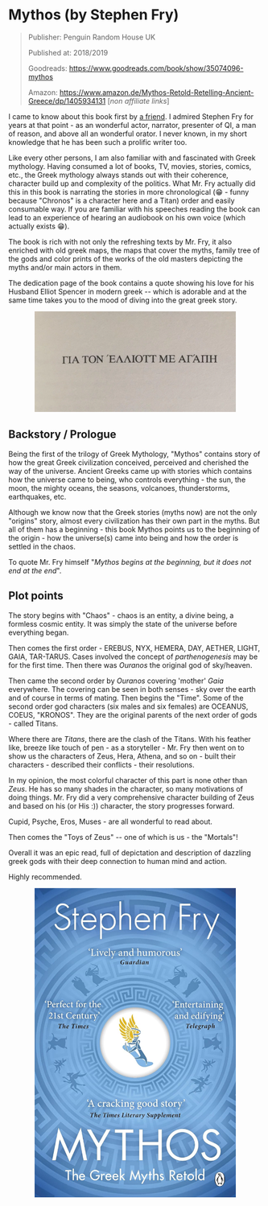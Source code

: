 # Mythos (by Stephen Fry)
> Publisher: Penguin Random House UK
> 
> Published at: 2018/2019
> 
> Goodreads: https://www.goodreads.com/book/show/35074096-mythos
> 
> Amazon: https://www.amazon.de/Mythos-Retold-Retelling-Ancient-Greece/dp/1405934131 [_non affiliate links_]
> 
<!--more-->

I came to know about this book first by  <a href="https://www.goodreads.com/user/show/14574596-jobaer-chowdhury">a friend</a>. I admired Stephen Fry for years at that point - as an wonderful actor, narrator, presenter of QI, a man of reason, and above all an wonderful orator. I never known, in my short knowledge that he has been such a prolific writer too.


Like every other persons, I am also familiar with and fascinated with Greek mythology. Having consumed a lot of books, TV, movies, stories, comics, etc., the Greek mythology always stands out with their coherence, character build up and complexity of the politics. What Mr. Fry actually did this in this book is narrating the stories in more chronological (😁 - funny because "Chronos" is a character here and a Titan) order and easily consumable way. If you are familiar with his speeches reading the book can lead to an experience of hearing an audiobook on his own voice (which actually exists 😁).


The book is rich with not only the refreshing texts by Mr. Fry, it also enriched with old greek maps, the maps that cover the myths, family tree of the gods and color prints of the works of the old masters depicting the myths and/or main actors in them.

The dedication page of the book contains a quote showing his love for his Husband Elliot Spencer in modern greek -- which is adorable and at the same time takes you to the mood of diving into the great greek story.
<p align="center">
  <img src='https://raw.githubusercontent.com/turning-pages/turning-pages.github.io/refs/heads/main/css/dedication.png' width='400' height='200'/>
</p>

## Backstory / Prologue
Being the first of the trilogy of Greek Mythology, "Mythos" contains story of how the great Greek civilization conceived, perceived and cherished the way of the universe. Ancient Greeks came up with stories which contains how the universe came to being, who controls everything - the sun, the moon, the mighty oceans, the seasons, volcanoes, thunderstorms, earthquakes, etc. 

Although we know now that the Greek stories (myths now) are not the only "origins" story, almost every civilization has their own part in the myths. But all of them has a beginning - this book Mythos points us to the beginning of the origin - how the universe(s) came into being and how the order is settled in the chaos. 

To quote Mr. Fry himself "_Mythos begins at the beginning, but it does not end at the end_".

## Plot points
The story begins with "Chaos" - chaos is an entity, a divine being, a formless cosmic entity. It was simply the state of the universe before everything began. 

Then comes the first order - EREBUS, NYX, HEMERA, DAY, AETHER, LIGHT, GAIA, TAR-TARUS. Cases involved the concept of _parthenogenesis_ may be for the first time. Then there was _Ouranos_ the original god of sky/heaven.

Then came the second order by _Ouranos_ covering 'mother' _Gaia_ everywhere. The covering can be seen in both senses - sky over the earth and of course in terms of mating. Then begins the "Time".
Some of the second order god characters (six males and six females) are OCEANUS, COEUS, "KRONOS". They are the original parents of the next order of gods - called Titans.

Where there are _Titans_, there are the clash of the Titans. With his feather like, breeze like touch of pen - as a storyteller - Mr. Fry then went on to show us the characters of Zeus, Hera, Athena, and so on - built their characters - described their conflicts - their resolutions. 

In my opinion, the most colorful character of this part is none other than _Zeus_. He has so many shades in the character, so many motivations of doing things. Mr. Fry did a very comprehensive character building of Zeus and based on his (or His :)) character, the story progresses forward. 

Cupid, Psyche, Eros, Muses - are all wonderful to read about.

Then comes the "Toys of Zeus" -- one of which is us - the "Mortals"!

Overall it was an epic read, full of depictation and description of dazzling greek gods with their deep connection to human mind and action. 

Highly recommended. 

<p align="center">
  <a href='https://www.amazon.de/Mythos-Retold-Retelling-Ancient-Greece/dp/1405934131' target='_blank'><img src='https://raw.githubusercontent.com/turning-pages/turning-pages.github.io/refs/heads/main/css/mythos-cover.jpg' width='400'/></a>
</p>
